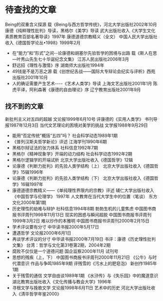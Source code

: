 # 待查找的文章
Being的双重含义探源  载《Being与西方哲学传统》，河北大学出版社2002年10月
康德《纯粹理性批判》导读，黑格尔《美学》导读  武大出版社收入《大学生文化素质教育百部名著导读》1997年
康德道德宗教精义（全文） 中国人民大学出版社收入《德国哲学论丛•1998》1999年2月
- 在“能力”和“形式”之间--论康德和胡塞尔先验哲学的困境与出路  载《斯人在思—叶秀山先生七十华诞纪念文集》  江苏人民出版社2006年3月
- 舒远招《理性与激情》序  湖南师大出版社1994年
- 49钱是不是万恶之源  载《创世纪舌战——国际大专辩论会纪实与评析》西苑出版社2001年10月
- 人的确证需要产生艺术----《艺术人类学》导读  上海文艺出版社2001年1月
陈虎平译，阿利森著《康德的自由理论》序  辽宁教育出版社2001年9月

## 找不到的文章
新批判主义对五四的超越  文论报1999年6月10号
评康德的《实用人类学》  书刊导报1987年12月3日
当代文艺理论的困境对美学的挑战  文学报1988年9月29日
- 能用“否定传统”概括“五四”吗？  社会科学动态1989年1期
- 《普列汉斯夫哲学新论》评述  江海学刊1990年6期
- 黑格尔辩证法的张力体系  社科信息1992年7期
- 黑格尔《精神现象学》开端的动力结构  社会科学动态1992年2期
- 黑格尔逻辑学的开端试析  北京大学出版社收入《德国哲学》12辑
- 论康德《判断力批判》的先验人类学结构（上） 北京大学出版社收入《德国哲学》15辑1996年
- 论康德《判断力批判》的先验人类学结构（下）  北京大学出版社收入《德国哲学》16辑1997年
- 康德道德宗教精义——《单纯理性界限内的宗教》评述  辅仁大学出版社收入《中国哲学与伦理学》 1997年
人文教育在当代大学生中的位置（笔谈） 东方文化2000年第1期
- 历史理性的劫难与辩护 社科信息1994年8期
勃勃生机的儿童焦虑  中国图书商报书评周刊1998年11月13日
现实的困惑与瞬间超脱  中国图书商报书评周刊1999年3月2日
难以炒作的本雅明  中国图书商报书评周刊2000年2月15日
- 学术评议要有分寸  中华读书报2000年5月17日
- 遭遇哲学  文论报2000年6月1日
- 再谈学术评议的分寸  中华读书报2000年7月19日
书评：康德《历史理性批判文集》 台湾：哲学与文化第31卷第2期，2004年2期
- 腐败不仅仅是一个道德问题  国企监察2000年11月 试刊号
- 思想的残疾（上，下）  中国图书商报书评周刊2000年11月21日
《公牛》与时代潜意识  作品与争鸣1985年9期
评残雪的《污水上的肥皂泡》  新创作1985年1期
- 关于残雪的通信  文学自由谈1989年1期
《水浒传》与《失乐园》中的魔道意识  湖北教育出版社收入《文化传播与教会大学》1996年
- 寻根文学与挽歌文学  文论报1998年6月11日
艺术中的历史  河北大学出版社收入《清华哲学年鉴2000》
